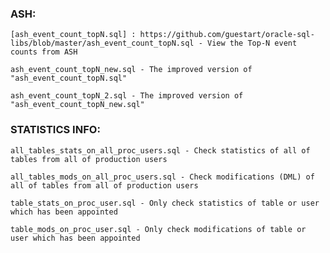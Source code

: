 ### ASH:

    [ash_event_count_topN.sql] : https://github.com/guestart/oracle-sql-libs/blob/master/ash_event_count_topN.sql - View the Top-N event counts from ASH
    
    ash_event_count_topN_new.sql - The improved version of "ash_event_count_topN.sql"
    
    ash_event_count_topN_2.sql - The improved version of "ash_event_count_topN_new.sql"

### STATISTICS INFO:

    all_tables_stats_on_all_proc_users.sql - Check statistics of all of tables from all of production users

    all_tables_mods_on_all_proc_users.sql - Check modifications (DML) of all of tables from all of production users

    table_stats_on_proc_user.sql - Only check statistics of table or user which has been appointed

    table_mods_on_proc_user.sql - Only check modifications of table or user which has been appointed
